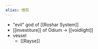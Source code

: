 ```yaml
---
alias: 憎惡
---
```

- "evil" god of [[Roshar System]]
- [[investiture]] of Odium -> [[voidlight]]
- vessel
	- [[Rayse]]